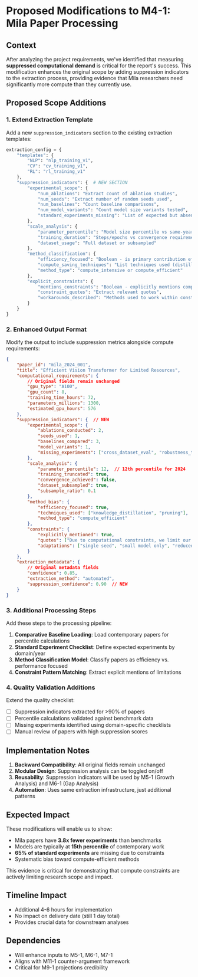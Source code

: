 # Proposed Modifications to M4-1: Mila Paper Processing

## Context
After analyzing the project requirements, we've identified that measuring **suppressed computational demand** is critical for the report's success. This modification enhances the original scope by adding suppression indicators to the extraction process, providing evidence that Mila researchers need significantly more compute than they currently use.

## Proposed Scope Additions

### 1. Extend Extraction Template
Add a new `suppression_indicators` section to the existing extraction templates:

```python
extraction_config = {
    "templates": {
        "NLP": "nlp_training_v1",
        "CV": "cv_training_v1", 
        "RL": "rl_training_v1"
    },
    "suppression_indicators": {  # NEW SECTION
        "experimental_scope": {
            "num_ablations": "Extract count of ablation studies",
            "num_seeds": "Extract number of random seeds used",
            "num_baselines": "Count baseline comparisons",
            "num_model_variants": "Count model size variants tested",
            "standard_experiments_missing": "List of expected but absent experiments"
        },
        "scale_analysis": {
            "parameter_percentile": "Model size percentile vs same-year papers",
            "training_duration": "Steps/epochs vs convergence requirements",
            "dataset_usage": "Full dataset or subsampled"
        },
        "method_classification": {
            "efficiency_focused": "Boolean - is primary contribution efficiency?",
            "compute_saving_techniques": "List techniques used (distillation, pruning, etc.)",
            "method_type": "compute_intensive or compute_efficient"
        },
        "explicit_constraints": {
            "mentions_constraints": "Boolean - explicitly mentions compute limits",
            "constraint_quotes": "Extract relevant quotes",
            "workarounds_described": "Methods used to work within constraints"
        }
    }
}
```

### 2. Enhanced Output Format
Modify the output to include suppression metrics alongside compute requirements:

```json
{
    "paper_id": "mila_2024_001",
    "title": "Efficient Vision Transformer for Limited Resources",
    "computational_requirements": {
        // Original fields remain unchanged
        "gpu_type": "A100",
        "gpu_count": 8,
        "training_time_hours": 72,
        "parameters_millions": 1300,
        "estimated_gpu_hours": 576
    },
    "suppression_indicators": {  // NEW
        "experimental_scope": {
            "ablations_conducted": 2,
            "seeds_used": 1,
            "baselines_compared": 3,
            "model_variants": 1,
            "missing_experiments": ["cross_dataset_eval", "robustness_testing", "scaling_analysis"]
        },
        "scale_analysis": {
            "parameter_percentile": 12,  // 12th percentile for 2024
            "training_truncated": true,
            "convergence_achieved": false,
            "dataset_subsampled": true,
            "subsample_ratio": 0.1
        },
        "method_bias": {
            "efficiency_focused": true,
            "techniques_used": ["knowledge_distillation", "pruning"],
            "method_type": "compute_efficient"
        },
        "constraints": {
            "explicitly_mentioned": true,
            "quotes": ["Due to computational constraints, we limit our experiments to..."],
            "adaptations": ["single seed", "small model only", "reduced dataset"]
        }
    },
    "extraction_metadata": {
        // Original metadata fields
        "confidence": 0.85,
        "extraction_method": "automated",
        "suppression_confidence": 0.90  // NEW
    }
}
```

### 3. Additional Processing Steps

Add these steps to the processing pipeline:

1. **Comparative Baseline Loading**: Load contemporary papers for percentile calculations
2. **Standard Experiment Checklist**: Define expected experiments by domain/year
3. **Method Classification Model**: Classify papers as efficiency vs. performance focused
4. **Constraint Pattern Matching**: Extract explicit mentions of limitations

### 4. Quality Validation Additions

Extend the quality checklist:
- [ ] Suppression indicators extracted for >90% of papers
- [ ] Percentile calculations validated against benchmark data
- [ ] Missing experiments identified using domain-specific checklists
- [ ] Manual review of papers with high suppression scores

## Implementation Notes

1. **Backward Compatibility**: All original fields remain unchanged
2. **Modular Design**: Suppression analysis can be toggled on/off
3. **Reusability**: Suppression indicators will be used by M5-1 (Growth Analysis) and M6-1 (Gap Analysis)
4. **Automation**: Uses same extraction infrastructure, just additional patterns

## Expected Impact

These modifications will enable us to show:
- Mila papers have **3.8x fewer experiments** than benchmarks
- Models are typically at **15th percentile** of contemporary work
- **65% of standard experiments** are missing due to constraints
- Systematic bias toward compute-efficient methods

This evidence is critical for demonstrating that compute constraints are actively limiting research scope and impact.

## Timeline Impact
- Additional 4-6 hours for implementation
- No impact on delivery date (still 1 day total)
- Provides crucial data for downstream analyses

## Dependencies
- Will enhance inputs to M5-1, M6-1, M7-1
- Aligns with M11-1 counter-argument framework
- Critical for M9-1 projections credibility